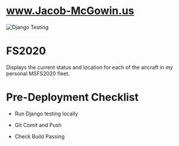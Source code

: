 
# www.Jacob-McGowin.us

![Django Testing](https://github.com/bamaham93/FS2020/actions/workflows/django.yml/badge.svg)

# FS2020

Displays the current status and location for each of the aircraft in my personal MSFS2020 fleet.

# Pre-Deployment Checklist

* Run Django testing locally

* Git Comit and Push

* Check Build Passing
